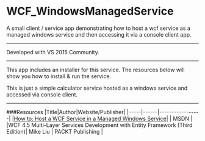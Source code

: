 # WCF_WindowsManagedService

A small client / service app demonstrating how to host a wcf service as a managed windows service and then accessing it via a console client app.

---

Developed with VS 2015 Community.

---

This app includes an installer for this service. The resources below will show you how to install & run the service.

This is just a simple calculator service hosted as a windows service and accessed via console client.

---

###Resources
|Title|Author|Website/Publisher|
|-----|------|-----------------|
|[How to: Host a WCF Service in a Managed Windows Service](https://msdn.microsoft.com/en-us/library/ms733069(v=vs.110).aspx)| | MSDN |
|WCF 4.5 Multi-Layer Services Development with Entity Framework (Third Edition)| Mike Liu | PACKT Publishing |
